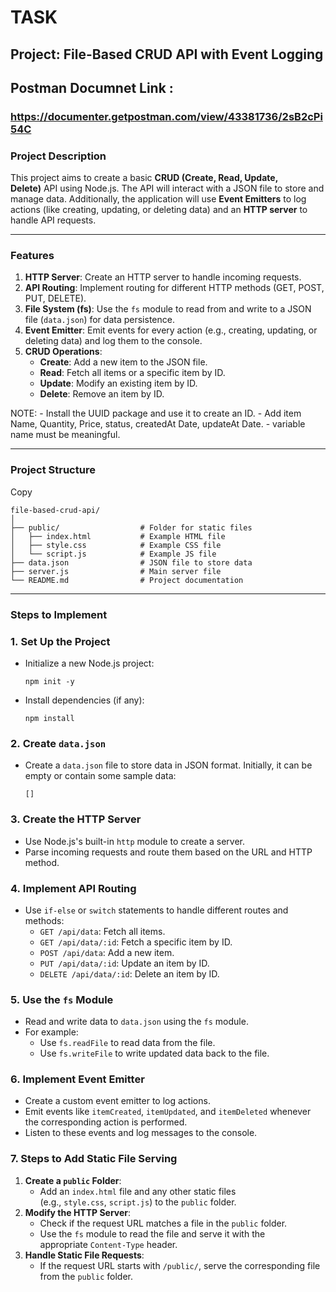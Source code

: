 # TASK

## **Project: File-Based CRUD API with Event Logging**

## **Postman Documnet Link :** 
### https://documenter.getpostman.com/view/43381736/2sB2cPi54C

### **Project Description**

This project aims to create a basic **CRUD (Create, Read, Update, Delete)** API using Node.js. The API will interact with a JSON file to store and manage data. Additionally, the application will use **Event Emitters** to log actions (like creating, updating, or deleting data) and an **HTTP server** to handle API requests.

---

### **Features**

1. **HTTP Server**: Create an HTTP server to handle incoming requests.
2. **API Routing**: Implement routing for different HTTP methods (GET, POST, PUT, DELETE).
3. **File System (fs)**: Use the `fs` module to read from and write to a JSON file (`data.json`) for data persistence.
4. **Event Emitter**: Emit events for every action (e.g., creating, updating, or deleting data) and log them to the console.
5. **CRUD Operations**:
    - **Create**: Add a new item to the JSON file.
    - **Read**: Fetch all items or a specific item by ID.
    - **Update**: Modify an existing item by ID.
    - **Delete**: Remove an item by ID.

NOTE: 
    - Install the UUID package and use it to create an ID.
    - Add item Name, Quantity, Price, status, createdAt Date, updateAt Date.
    - variable name must be meaningful.

---

### **Project Structure**

Copy

```
file-based-crud-api/
│
├── public/                  # Folder for static files
│   ├── index.html           # Example HTML file
│   ├── style.css            # Example CSS file
│   └── script.js            # Example JS file
├── data.json                # JSON file to store data
├── server.js                # Main server file
└── README.md                # Project documentation
```

---

### **Steps to Implement**

### 1. **Set Up the Project**

- Initialize a new Node.js project:
    
    
    ```
    npm init -y
    ```
    
- Install dependencies (if any):
    
    
    ```
    npm install
    ```
    

### 2. **Create `data.json`**

- Create a `data.json` file to store data in JSON format. Initially, it can be empty or contain some sample data:
    
    ```
    []
    ```
    

### 3. **Create the HTTP Server**

- Use Node.js's built-in `http` module to create a server.
- Parse incoming requests and route them based on the URL and HTTP method.

### 4. **Implement API Routing**

- Use `if-else` or `switch` statements to handle different routes and methods:
    - `GET /api/data`: Fetch all items.
    - `GET /api/data/:id`: Fetch a specific item by ID.
    - `POST /api/data`: Add a new item.
    - `PUT /api/data/:id`: Update an item by ID.
    - `DELETE /api/data/:id`: Delete an item by ID.

### 5. **Use the `fs` Module**

- Read and write data to `data.json` using the `fs` module.
- For example:
    - Use `fs.readFile` to read data from the file.
    - Use `fs.writeFile` to write updated data back to the file.

### 6. **Implement Event Emitter**

- Create a custom event emitter to log actions.
- Emit events like `itemCreated`, `itemUpdated`, and `itemDeleted` whenever the corresponding action is performed.
- Listen to these events and log messages to the console.

### **7. Steps to Add Static File Serving**

1. **Create a `public` Folder**:
    - Add an `index.html` file and any other static files (e.g., `style.css`, `script.js`) to the `public` folder.
2. **Modify the HTTP Server**:
    - Check if the request URL matches a file in the `public` folder.
    - Use the `fs` module to read the file and serve it with the appropriate `Content-Type` header.
3. **Handle Static File Requests**:
    - If the request URL starts with `/public/`, serve the corresponding file from the `public` folder.